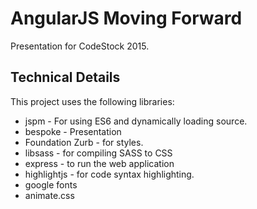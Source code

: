 # AngularJS Moving Forward

Presentation for CodeStock 2015.

## Technical Details

This project uses the following libraries:

- jspm - For using ES6 and dynamically loading source.
- bespoke - Presentation
- Foundation Zurb - for styles.
- libsass - for compiling SASS to CSS
- express - to run the web application
- highlightjs - for code syntax highlighting.
- google fonts
- animate.css
